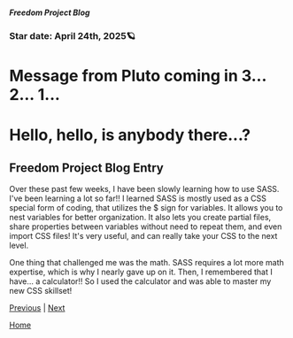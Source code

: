 ##### Freedom Project Blog
### Star date: April 24th, 2025🪐
# Message from Pluto coming in 3... 2... 1...

<h1>Hello, hello, is anybody there...?</h1>

<h2>Freedom Project Blog Entry</h2>

<p>Over these past few weeks, I have been slowly learning how to use SASS. I've been learning a lot so far!! I learned SASS is mostly used as a CSS special form of coding, that utilizes the $ sign for variables. It allows you to nest variables for better organization. It also lets you create partial files, share properties between variables without need to repeat them, and even import CSS files! It's very useful, and can really take your CSS to the next level.</p>
<p>One thing that challenged me was the math. SASS requires a lot more math expertise, which is why I nearly gave up on it. Then, I remembered that I have... a calculator!! So I used the calculator and was able to master my new CSS skillset!</p>

[Previous](entry07.md) | [Next](entry09.md)

[Home](../README.md)
